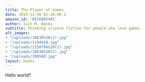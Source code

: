 ```yaml
---
title: The Player of Games
date: 2015-11-30 02:20:00 Z
amazon_id: '0316005401'
author: Iain M. Banks
subtitle: Thinking science fiction for people who love games
alt_images:
- "/uploads/18630%20(1).jpg"
- "/uploads/1194918.jpg"
- "/uploads/1158786%20(1).jpg"
- "/uploads/18630%20(2).jpg"
- "/uploads/290568.jpg"
layout: books
---
```


Hello world?